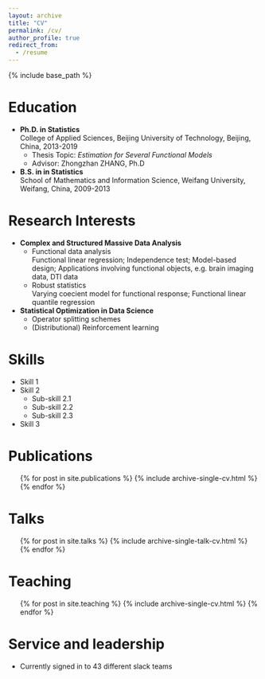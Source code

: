 ```yaml
---
layout: archive
title: "CV"
permalink: /cv/
author_profile: true
redirect_from:
  - /resume
---
```


{% include base_path %}

Education
======
* __Ph.D. in Statistics__  
  College of Applied Sciences, Beijing University of Technology, Beijing, China, 2013-2019
  * Thesis Topic: _Estimation for Several Functional Models_
  * Advisor: Zhongzhan ZHANG, Ph.D
* __B.S. in in Statistics__  
  School of Mathematics and Information Science, Weifang University, Weifang, China, 2009-2013

Research Interests
======
* __Complex and Structured Massive Data Analysis__
  * Functional data analysis  
  Functional linear regression; Independence test; Model-based design; Applications
involving functional objects, e.g. brain imaging data, DTI data
  * Robust statistics  
  Varying coecient model for functional response; Functional linear quantile regression
* __Statistical Optimization in Data Science__
  * Operator splitting schemes
  * (Distributional) Reinforcement learning
  
Skills
======
* Skill 1
* Skill 2
  * Sub-skill 2.1
  * Sub-skill 2.2
  * Sub-skill 2.3
* Skill 3

Publications
======
  <ul>{% for post in site.publications %}
    {% include archive-single-cv.html %}
  {% endfor %}</ul>
  
Talks
======
  <ul>{% for post in site.talks %}
    {% include archive-single-talk-cv.html %}
  {% endfor %}</ul>
  
Teaching
======
  <ul>{% for post in site.teaching %}
    {% include archive-single-cv.html %}
  {% endfor %}</ul>
  
Service and leadership
======
* Currently signed in to 43 different slack teams
